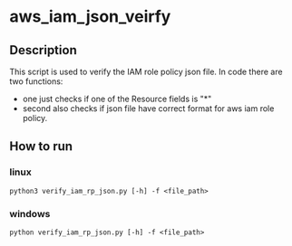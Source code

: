 # aws_iam_json_veirfy

## Description

This script is used to verify the IAM role policy json file. 
In code there are two functions:

- one just checks if one of the Resource fields is "*"
- second also checks if json file have correct format for aws iam role policy.

## How to run

### linux
```
python3 verify_iam_rp_json.py [-h] -f <file_path>
```
### windows
```
python verify_iam_rp_json.py [-h] -f <file_path>
```
